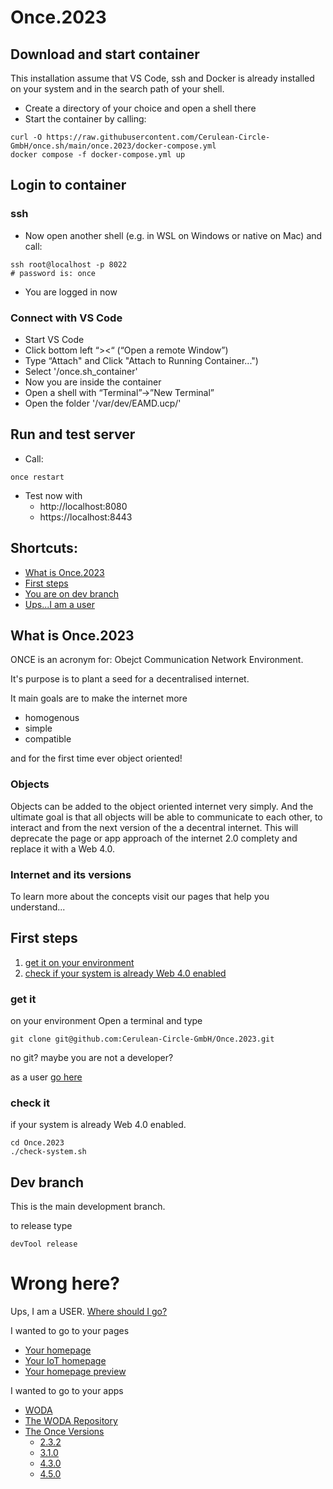 # Once.2023

## Download and start container
This installation assume that VS Code, ssh and Docker is already installed on your system and in the search path of your shell.

* Create a directory of your choice and open a shell there
* Start the container by calling:
```
curl -O https://raw.githubusercontent.com/Cerulean-Circle-GmbH/once.sh/main/once.2023/docker-compose.yml
docker compose -f docker-compose.yml up
```

## Login to container

### ssh
* Now open another shell (e.g. in WSL on Windows or native on Mac) and call:
```
ssh root@localhost -p 8022
# password is: once
```
* You are logged in now

### Connect with VS Code
* Start VS Code
* Click bottom left “><“ (“Open a remote Window”)
* Type “Attach" and Click "Attach to Running Container...")
* Select '/once.sh_container'
* Now you are inside the container
* Open a shell with “Terminal”→”New Terminal”
* Open the folder '/var/dev/EAMD.ucp/'

## Run and test server
* Call:
```
once restart
```
* Test now with
   * http://localhost:8080
   * https://localhost:8443


## Shortcuts:

* [What is Once.2023](#what-is-Once.2023)
* [First steps](#first-steps)
* [You are on dev branch](#dev-branch)
* [Ups...I am a user](#wrong-here?)

## What is Once.2023

ONCE is an acronym for: Obejct Communication Network Environment.

It's purpose is to plant a seed for a decentralised internet.

It main goals are to make the internet more
* homogenous
* simple
* compatible

and for the first time ever object oriented!

### Objects 
Objects can be added to the object oriented internet very simply. And the ultimate goal is that all objects will be able to communicate to each other, to interact and from the next version of the a decentral internet. This will deprecate the page or app approach of the internet 2.0 complety and replace it with a Web 4.0. 

### Internet and its versions
To learn more about the concepts visit our pages that help you understand...

## First steps

1. [get it on your environment](#get-it)
1. [check if your system is already Web 4.0 enabled](#check-it)

### get it 
on your environment
Open a terminal and type

```
git clone git@github.com:Cerulean-Circle-GmbH/Once.2023.git
```
no git?
maybe you are not a developer? 

as a user [go here](https://github.com/Cerulean-Circle-GmbH/once.sh#fast-install---use-it-anywhere)
### check it 
if your system is already Web 4.0 enabled.


```
cd Once.2023
./check-system.sh
```

## Dev branch
This is the main development branch.

to release type
```
devTool release
```

# Wrong here?
Ups, I am a USER. [Where should I go?](https://tech4people.cloud)

I wanted to go to your pages
* [Your homepage](https://ceruleancircle.com)
* [Your IoT homepage](https://iot.ceruleancircle.com)
* [Your homepage preview](https://testing.ceruleancircle.com)

I wanted to go to your apps
* [WODA](https://prod.wo-da.de)
* [The WODA Repository](https://prod.wo-da.de/EAMD.ucp)
* [The Once Versions](https://prod.wo-da.de/EAMD.ucp/Components/tla/EAM/layer1/Thinglish/Once)
    * [2.3.2](https://prod.wo-da.de/EAMD.ucp/Components/tla/EAM/layer1/Thinglish/Once/2.3.2/src/html/Once.html)
    * [3.1.0](https://prod.wo-da.de/EAMD.ucp/Components/tla/EAM/layer1/Thinglish/Once/3.1.0/src/html/Once.html)
    * [4.3.0](https://prod.wo-da.de/EAMD.ucp/Components/tla/EAM/layer1/Thinglish/Once/4.3.0/src/html/Once.html)
    * [4.5.0](https://prod.wo-da.de/EAMD.ucp/Components/tla/EAM/layer1/Thinglish/Once/4.3.0/src/html/Once.html)
